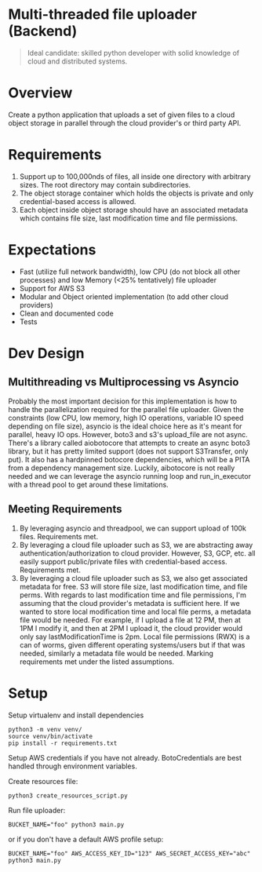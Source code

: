 # Multi-threaded file uploader (Backend)

> Ideal candidate: skilled python developer with solid knowledge of cloud and distributed systems.

# Overview

Create a python application that uploads a set of given files to a cloud object storage in parallel through the cloud provider's or third party API.

# Requirements

1. Support up to 100,000nds of files, all inside one directory with arbitrary sizes. The root directory may contain subdirectories.
1. The object storage container which holds the objects is private and only credential-based access is allowed.
1. Each object inside object storage should have an associated metadata which contains file size, last modification time and file permissions.

# Expectations

- Fast (utilize full network bandwidth), low CPU (do not block all other processes) and low Memory (<25% tentatively) file uploader
- Support for AWS S3
- Modular and Object oriented implementation (to add other cloud providers)
- Clean and documented code
- Tests

# Dev Design

## Multithreading vs Multiprocessing vs Asyncio
Probably the most important decision for this implementation is how to handle the parallelization required for the parallel file uploader.
Given the constraints (low CPU, low memory, high IO operations, variable IO speed depending on file size), asyncio is the ideal choice here as it's meant for parallel, heavy IO ops.
However, boto3 and s3's upload_file are not async. There's a library called aiobotocore that attempts to create an async boto3 library, but it has pretty limited support (does not support S3Transfer, only put). It also has a hardpinned botocore dependencies, which will be a PITA from a dependency management size.
Luckily, aibotocore is not really needed and we can leverage the asyncio running loop and run_in_executor with a thread pool to get around these limitations.

## Meeting Requirements
1. By leveraging asyncio and threadpool, we can support upload of 100k files. Requirements met.
2. By leveraging a cloud file uploader such as S3, we are abstracting away authentication/authorization to cloud provider. However, S3, GCP, etc. all easily support public/private files with credential-based access. Requirements met.
3. By leveraging a cloud file uploader such as S3, we also get associated metadata for free. S3 will store file size, last modification time, and file perms. With regards to last modification time and file permissions, I'm assuming that the cloud provider's metadata is sufficient here. If we wanted to store local modification time and local file perms, a metadata file would be needed. For example, if I upload a file at 12 PM, then at 1PM I modify it, and then at 2PM I upload it, the cloud provider would only say lastModificationTime is 2pm. Local file permissions (RWX) is a can of worms, given different operating systems/users but if that was needed, similarly a metadata file would be needed. Marking requirements met under the listed assumptions.


# Setup

Setup virtualenv and install dependencies
```commandline
python3 -m venv venv/
source venv/bin/activate
pip install -r requirements.txt
```

Setup AWS credentials if you have not already. BotoCredentials are best handled through environment variables.

Create resources file:
```commandline
python3 create_resources_script.py
```

Run file uploader:
```commandline
BUCKET_NAME="foo" python3 main.py
```
or if you don't have a default AWS profile setup:
```commandline
BUCKET_NAME="foo" AWS_ACCESS_KEY_ID="123" AWS_SECRET_ACCESS_KEY="abc" python3 main.py
```